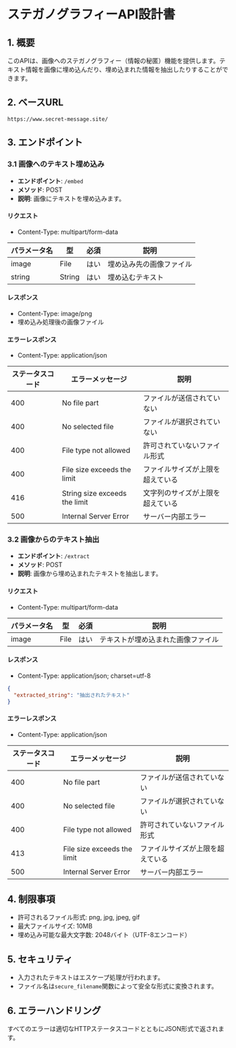 # ステガノグラフィーAPI設計書

## 1. 概要
このAPIは、画像へのステガノグラフィー（情報の秘匿）機能を提供します。テキスト情報を画像に埋め込んだり、埋め込まれた情報を抽出したりすることができます。

## 2. ベースURL
```
https://www.secret-message.site/
```

## 3. エンドポイント

### 3.1 画像へのテキスト埋め込み
- **エンドポイント**: `/embed`
- **メソッド**: POST
- **説明**: 画像にテキストを埋め込みます。

#### リクエスト
- Content-Type: multipart/form-data

| パラメータ名 | 型     | 必須 | 説明                   |
|--------------|--------|------|------------------------|
| image        | File   | はい | 埋め込み先の画像ファイル |
| string       | String | はい | 埋め込むテキスト        |

#### レスポンス
- Content-Type: image/png
- 埋め込み処理後の画像ファイル

#### エラーレスポンス
- Content-Type: application/json

| ステータスコード | エラーメッセージ              | 説明                           |
|------------------|-------------------------------|--------------------------------|
| 400              | No file part                  | ファイルが送信されていない     |
| 400              | No selected file              | ファイルが選択されていない     |
| 400              | File type not allowed         | 許可されていないファイル形式   |
| 400              | File size exceeds the limit   | ファイルサイズが上限を超えている |
| 416              | String size exceeds the limit | 文字列のサイズが上限を超えている |
| 500              | Internal Server Error         | サーバー内部エラー             |

### 3.2 画像からのテキスト抽出
- **エンドポイント**: `/extract`
- **メソッド**: POST
- **説明**: 画像から埋め込まれたテキストを抽出します。

#### リクエスト
- Content-Type: multipart/form-data

| パラメータ名 | 型   | 必須 | 説明                   |
|--------------|------|------|------------------------|
| image        | File | はい | テキストが埋め込まれた画像ファイル |

#### レスポンス
- Content-Type: application/json; charset=utf-8

```json
{
  "extracted_string": "抽出されたテキスト"
}
```

#### エラーレスポンス
- Content-Type: application/json

| ステータスコード | エラーメッセージ              | 説明                           |
|------------------|-------------------------------|--------------------------------|
| 400              | No file part                  | ファイルが送信されていない     |
| 400              | No selected file              | ファイルが選択されていない     |
| 400              | File type not allowed         | 許可されていないファイル形式   |
| 413              | File size exceeds the limit   | ファイルサイズが上限を超えている |
| 500              | Internal Server Error         | サーバー内部エラー             |

## 4. 制限事項
- 許可されるファイル形式: png, jpg, jpeg, gif
- 最大ファイルサイズ: 10MB
- 埋め込み可能な最大文字数: 2048バイト（UTF-8エンコード）

## 5. セキュリティ
- 入力されたテキストはエスケープ処理が行われます。
- ファイル名は`secure_filename`関数によって安全な形式に変換されます。

## 6. エラーハンドリング
すべてのエラーは適切なHTTPステータスコードとともにJSON形式で返されます。

